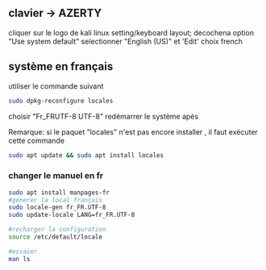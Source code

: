 ## clavier -> AZERTY
cliquer sur le logo de kali linux
setting/keyboard
layout; 
decochena option "Use system default"
selectionner "English (US)" et 'Edit'
choix french

## système en français
utiliser le commande suivant
```Bash
sudo dpkg-reconfigure locales 
```
 choisir "Fr_FRUTF-8 UTF-8"
redémarrer le système apès

Remarque:
si le paquet "locales" n'est pas encore installer , il faut exécuter cette commande
```Bash
sudo apt update && sudo apt install locales
```

### changer le manuel en fr
```Bash
sudo apt install manpages-fr
#generer la local français 
sudo locale-gen fr_FR.UTF-8
sudo update-locale LANG=fr_FR.UTF-8

#recharger la configuration
source /etc/default/locale

#essaier 
man ls
```